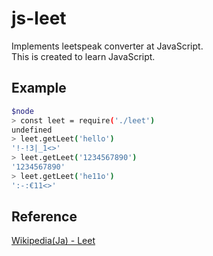 # js-leet
Implements leetspeak converter at JavaScript. <br>
This is created to learn JavaScript.

## Example

```bash
$node
> const leet = require('./leet')
undefined
> leet.getLeet('hello')
'!-!3|_1<>'
> leet.getLeet('1234567890')
'1234567890'
> leet.getLeet('he11o')
':-:€11<>'
```



## Reference

[Wikipedia(Ja) - Leet](https://ja.wikipedia.org/wiki/Leet)

